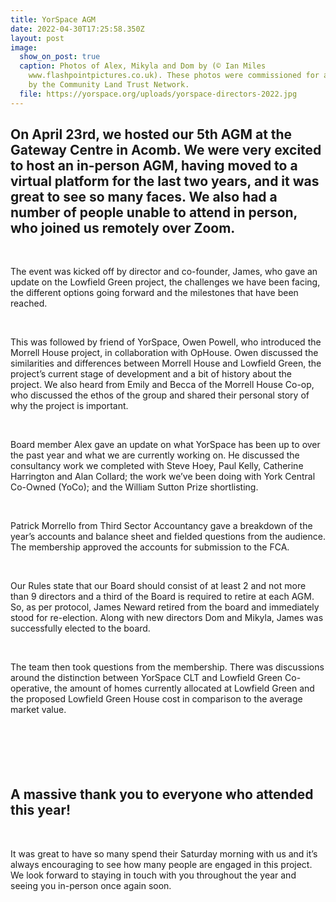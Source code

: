 ```yaml
---
title: YorSpace AGM
date: 2022-04-30T17:25:58.350Z
layout: post
image:
  show_on_post: true
  caption: Photos of Alex, Mikyla and Dom by (© Ian Miles
    www.flashpointpictures.co.uk). These photos were commissioned for a project
    by the Community Land Trust Network.
  file: https://yorspace.org/uploads/yorspace-directors-2022.jpg
---
```

## On April 23rd, we hosted our 5th AGM at the Gateway Centre in Acomb. We were very excited to host an in-person AGM, having moved to a virtual platform for the last two years, and it was great to see so many faces. We also had a number of people unable to attend in person, who joined us remotely over Zoom.

 

The event was kicked off by director and co-founder, James, who gave an update on the Lowfield Green project, the challenges we have been facing, the different options going forward and the milestones that have been reached.

 

This was followed by friend of YorSpace, Owen Powell, who introduced the Morrell House project, in collaboration with OpHouse. Owen discussed the similarities and differences between Morrell House and Lowfield Green, the project’s current stage of development and a bit of history about the project. We also heard from Emily and Becca of the Morrell House Co-op, who discussed the ethos of the group and shared their personal story of why the project is important.

 

Board member Alex gave an update on what YorSpace has been up to over the past year and what we are currently working on. He discussed the consultancy work we completed with Steve Hoey, Paul Kelly, Catherine Harrington and Alan Collard; the work we’ve been doing with York Central Co-Owned (YoCo); and the William Sutton Prize shortlisting.

 

Patrick Morrello from Third Sector Accountancy gave a breakdown of the year’s accounts and balance sheet and fielded questions from the audience. The membership approved the accounts for submission to the FCA.

 

Our Rules state that our Board should consist of at least 2 and not more than 9 directors and a third of the Board is required to retire at each AGM. So, as per protocol, James Neward retired from the board and immediately stood for re-election. Along with new directors Dom and Mikyla, James was successfully elected to the board.

 

The team then took questions from the membership. There was discussions around the distinction between YorSpace CLT and Lowfield Green Co-operative, the amount of homes currently allocated at Lowfield Green and the proposed Lowfield Green House cost in comparison to the average market value.

 

##  

## A massive thank you to everyone who attended this year!

 

It was great to have so many spend their Saturday morning with us and it’s always encouraging to see how many people are engaged in this project. We look forward to staying in touch with you throughout the year and seeing you in-person once again soon.